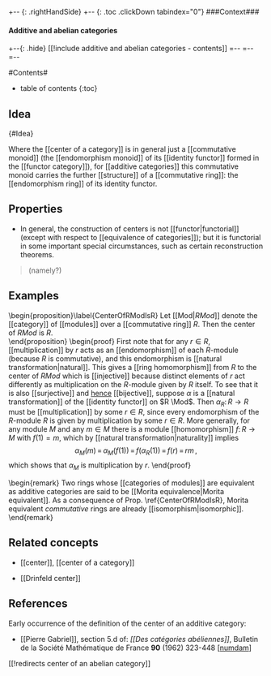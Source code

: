 
+-- {: .rightHandSide}
+-- {: .toc .clickDown tabindex="0"}
###Context###
#### Additive and abelian categories
+--{: .hide}
[[!include additive and abelian categories - contents]]
=--
=--
=--


#Contents#
* table of contents
{:toc}

## Idea
 {#Idea}

Where the [[center of a category]] is in general just a [[commutative monoid]] (the [[endomorphism monoid]] of its [[identity functor]] formed in the [[functor category]]), for [[additive categories]] this commutative monoid carries the further [[structure]] of a [[commutative ring]]: the [[endomorphism ring]] of its identity functor.

## Properties

* In general, the construction of centers is not [[functor|functorial]] (except with respect to [[equivalence of categories]]); but it is functorial in some important special circumstances, such as certain reconstruction theorems. 

> (namely?)

## Examples

\begin{proposition}\label{CenterOfRModIsR}
Let [[Mod|$R Mod$]] denote the [[category]] of [[modules]] over a [[commutative ring]] $R$.  Then the center of $R Mod$ is $R$.  
\end{proposition}
\begin{proof}
First note that for any $r \in R$, [[multiplication]] by $r$ acts as an [[endomorphism]] of each $R$-module (because $R$ is commutative), and this endomorphism is [[natural transformation|natural]]. This gives a [[ring homomorphism]] from $R$ to the center of $R Mod$ which is [[injective]] because distinct elements of $r$ act differently as multiplication on the $R$-module given by $R$ itself. To see that it is also [[surjective]] and [hence](balanced+category#SetIsBalanced) [[bijective]], suppose $\alpha$ is a [[natural transformation]] of the [[identity functor]] on $R \Mod$.  Then $\alpha_R \colon R \to R$ must be [[multiplication]] by some $r \in R$, since every endomorphism of the $R$-module $R$ is given by multiplication by some $r \in R$.  More generally, for any module $M$ and any $m \in M$ there is a module [[homomorphism]] $f \colon R \to M$ with $f(1) = m$, which by [[natural transformation|naturality]] implies
$$
  \alpha_M (m) 
   \,=\, 
  \alpha_M\big(f(1)\big)
   \,=\, 
  f\big(\alpha_R(1)\big) 
    \,=\, 
  f(r) 
    \,=\, 
  r m
  \,,
$$
which shows that $\alpha_M$ is multiplication by $r$. \end{proof}

\begin{remark}
Two rings whose [[categories of modules]] are equivalent as additive categories are said to be [[Morita equivalence|Morita equivalent]].  As a consequence of Prop. \ref{CenterOfRModIsR}, Morita equivalent *commutative* rings are already [[isomorphism|isomorphic]].
\end{remark}

## Related concepts

* [[center]], [[center of a category]]

* [[Drinfeld center]]

## References

Early occurrence of the definition of the center of an additive category: 

* [[Pierre Gabriel]], section 5.d of: *[[Des catégories abéliennes]]*, Bulletin de la Soci&#233;t&#233; Math&#233;matique de France __90__ (1962) 323-448 &lbrack;[numdam](http://www.numdam.org/item?id=BSMF_1962__90__323_0)&rbrack;


[[!redirects center of an abelian category]]
